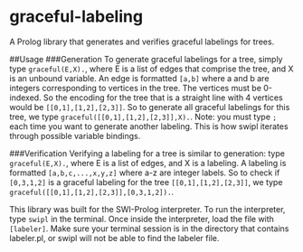graceful-labeling
=================

A Prolog library that generates and verifies graceful labelings for trees.

##Usage
###Generation
To generate graceful labelings for a tree, simply type
`graceful(E,X).`, where E is a list of edges that comprise the tree, and X is an unbound variable.
An edge is formatted `[a,b]` where a and b are integers corresponding to vertices in the tree.  The vertices must be 0-indexed.  So the encoding for the tree that is a straight line with 4 vertices would be `[[0,1],[1,2],[2,3]]`. 
So to generate all graceful labelings for this tree, we type `graceful([[0,1],[1,2],[2,3]],X).`.
Note: you must type `;` each time you want to generate another labeling.  This is how swipl iterates through possible variable bindings.

###Verification
Verifying a labeling for a tree is similar to generation: type `graceful(E,X).`, where E is a list of edges, and X is a labeling.  A labeling is formatted `[a,b,c,...,x,y,z]` where a-z are integer labels.  So to check if `[0,3,1,2]` is a graceful labeling for the tree `[[0,1],[1,2],[2,3]]`, we type `graceful([[0,1],[1,2],[2,3]],[0,3,1,2]).`.

This library was built for the SWI-Prolog interpreter.
To run the interpreter, type `swipl` in the terminal.  Once inside the interpreter, load the file with `[labeler]`.  Make sure your terminal session is in the directory that contains labeler.pl, or swipl will not be able to find the labeler file.
